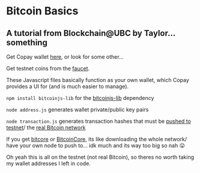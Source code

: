 # Bitcoin Basics

## A tutorial from Blockchain@UBC by Taylor... something



Get Copay wallet [here](https://copay.io/#download), or look for some other...

Get testnet coins from the [faucet](https://testnet.manu.backend.hamburg/faucet).

These Javascript files basically function as your own wallet, which Copay provides a UI for (and is much easier to manage).

`npm install bitcoinjs-lib` for the [bitcoinjs-lib](https://www.npmjs.com/package/bitcoinjs-lib) dependency

`node address.js` generates wallet private/public key pairs

`node transaction.js` generates transaction hashes that must be [pushed to testnet](https://tbtc.blockr.io/tx/push)/ the [real Bitcoin network](https://blockchain.info/pushtx)

If you get [bitcore](https://www.npmjs.com/package/bitcore)  or [BitcoinCore](https://bitcoin.org/en/download), its like downloading the whole network/ have your own node to push to... idk much and its way too big so nah :stuck_out_tongue:

Oh yeah this is all on the testnet (not real Bitcoin), so theres no worth taking my wallet addresses I left in code.
